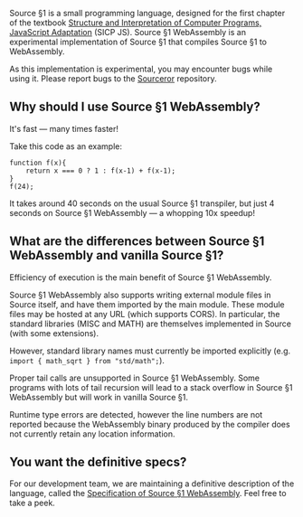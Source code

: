 
Source §1 is a small programming language, designed for the first chapter
of the textbook
<a href="https://sicp.comp.nus.edu.sg">Structure and Interpretation
of Computer Programs, JavaScript Adaptation</a> (SICP JS).   Source §1 WebAssembly is an experimental implementation of Source §1 that compiles Source §1 to WebAssembly.


As this implementation is experimental, you may encounter bugs while using it.  Please report bugs to the [Sourceror](https://github.com/source-academy/sourceror) repository.

## Why should I use Source §1 WebAssembly?

It's fast &mdash; many times faster!

Take this code as an example:
```
function f(x){
    return x === 0 ? 1 : f(x-1) + f(x-1);
}
f(24);
```

It takes around 40 seconds on the usual Source §1 transpiler, but just 4 seconds on Source §1 WebAssembly &mdash; a whopping 10x speedup!

## What are the differences between Source §1 WebAssembly and vanilla Source §1?

Efficiency of execution is the main benefit of Source §1 WebAssembly.

Source §1 WebAssembly also supports writing external module files in Source itself, and have them imported by the main module.  These module files may be hosted at any URL (which supports CORS).  In particular, the standard libraries (MISC and MATH) are themselves implemented in Source (with some extensions).

However, standard library names must currently be imported explicitly (e.g. `import { math_sqrt } from "std/math";`).

Proper tail calls are unsupported in Source §1 WebAssembly.  Some programs with lots of tail recursion will lead to a stack overflow in Source §1 WebAssembly but will work in vanilla Source §1.

Runtime type errors are detected, however the line numbers are not reported because the WebAssembly binary produced by the compiler does not currently retain any location information.

## You want the definitive specs?

For our development team, we are maintaining a definitive description
of the language, called the
<a href="../source_1_wasm.pdf">Specification of Source §1 WebAssembly</a>. Feel free to
take a peek.

